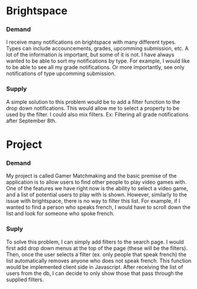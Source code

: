 # Brightspace
### Demand
I receive many notifications on brightspace with many different types. Types can include accouncements, grades, upcomming submission, etc. A lot of the information is important, but some of it is not. I have always wanted to be able to sort my notifications by type. For example, I would like to be able to see all my grade notifications. Or more importantly, see only notifications of type upcomming submission.

### Supply
A simple solution to this problem would be to add a filter function to the drop down notifications. This would allow me to select a property to be used by the filter. I could also mix filters. Ex: Filtering all grade notifications after September 8th.
#
#
# Project
### Demand
My project is called Gamer Matchmaking and the basic premise of the application is to allow users to find other people to play video games with. One of the features we have right now is the ability to select a video game, and a list of potential users to play with is shown. However, similarly to the issue with brightspace, there is no way to filter this list. For example, if I wanted to find a person who speaks french, I would have to scroll down the list and look for someone who spoke french.

### Suply
To solve this problem, I can simply add filters to the search page. I would first add drop down menus at the top of the page (these will be the filters). Then, once the user selects a filter (ex. only people that speak french) the list automatically removes anyone who does not speak french. This function would be implemented client side in Javascript. After receiving the list of users from the db, I can decide to only show those that pass through the supplied filters.
